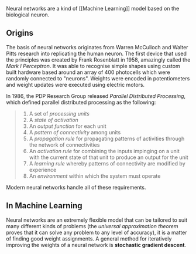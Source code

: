Neural networks are a kind of [[Machine Learning]] model based on the biological neuron.

## Origins 

The basis of neural networks originates from Warren McCulloch and Walter Pitts research into replicating the human neuron.  The first device that used the principles was created by Frank Rosenblatt in 1958, amazingly called the *Mark I Perceptron*. It was able to recognise simple shapes using custom built hardware based around an array of 400 photocells which were randomly connected to "neurons".  Weights were encoded in potentiometers and weight updates were executed using electric motors.

In 1986, the PDP Research Group released *Parallel Distributed Processing*, which defined parallel distributed processing as the following:

>1.  A set of _processing units_
>2.  A _state of activation_
>3. An _output function_ for each unit
>4. A _pattern of connectivity_ among units
>5. A _propagation rule_ for propagating patterns of activities through the network of connectivities
>6. An _activation rule_ for combining the inputs impinging on a unit with the current state of that unit to produce an output for the unit
>7. A _learning rule_ whereby patterns of connectivity are modified by experience
>8. An _environment_ within which the system must operate

Modern neural networks handle all of these requirements.

## In Machine Learning

Neural networks are an extremely flexible model that can be tailored to suit many different kinds of problems (the *universal approximation theorem* proves that it can solve any problem to any level of accuracy), it is a matter of finding good weight assignments.  A general method for iteratively improving the weights of a neural network is **stochastic gradient descent**.